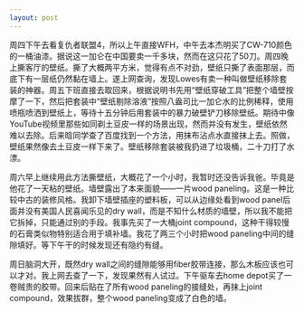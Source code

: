 ```yaml
---
layout: post
---
```


周四下午去看复仇者联盟4，所以上午直接WFH，中午去本杰明买了CW-710颜色的一桶油漆。据说这一加仑在中国要卖一千多块，然而在这只花了50刀。周四晚上撕客厅的壁纸。撕了大概两平方米，觉得有点不对劲，壁纸只撕了表面那层，而底下有一层纸仍然黏在墙上。遂上网查询，发现Lowes有卖一种叫做壁纸移除套装的神器。周五下班直接去取回来，根据说明书先用“壁纸穿破工具”把整个墙壁按摩了一下，然后把套装中“壁纸剔除溶液”按照八盎司比一加仑水的比例稀释，使用喷瓶喷洒到壁纸上，等待十五分钟后用套装中的暴力破壁铲刀移除壁纸。期待中像YouTube视频里那些如同剃土豆皮一样的场景出现，然而并没有发生，壁纸依然难以去除。后来晗同学查了百度找到一个方法，用抹布沾点水直接抹上去。照做，壁纸果然像去土豆皮一样下来了。壁纸移除套装被我扔进了垃圾桶，二十刀打了水漂。

周六早上继续用此方法撕壁纸，大概花了一个小时，我暂时还没告诉我爸。毕竟是他花了一天粘的壁纸。墙壁露出了本来面貌——一片wood paneling。这是一种比较中古的装修风格。我卸下墙壁插座的塑料板，可以从边缘处看到wood panel后面并没有美国人民喜闻乐见的dry wall，而是不知什么材质的墙壁，所以我不能把它拆掉，只能通过别的手段。我事先买了一大桶joint compound，这种干得较慢的石膏类似物特别适合用于填补墙。我花了两三个小时把wood paneling中间的缝隙填好。等下午干的时候发现还有隐约有缝。

周日脑洞大开，既然dry wall之间的缝隙能够用fiber胶带连接，那么木板应该也可以才对。我上网去查了一下，发现果然有人试过。下午驱车去home depot买了一卷贼贵的胶带。回来后贴在了所有wood paneling的接缝处，再抹上joint compound，效果拔群，整个wood paneling变成了白色的墙。